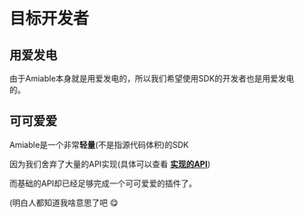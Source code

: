 # 目标开发者

## 用爱发电
由于Amiable本身就是用爱发电的，所以我们希望使用SDK的开发者也是用爱发电的。

## 可可爱爱
Amiable是一个非常**轻量**(不是指源代码体积)的SDK

因为我们舍弃了大量的API实现(具体可以查看 
[**实现的API**]())

而基础的API却已经足够完成一个可可爱爱的插件了。

(明白人都知道我啥意思了吧 :yum:

